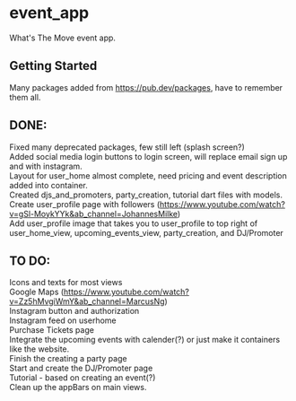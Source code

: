 # event_app

What's The Move event app.

## Getting Started

Many packages added from https://pub.dev/packages, have to remember them all. 

## DONE:

Fixed many deprecated packages, few still left (splash screen?)<br>
Added social media login buttons to login screen, will replace email sign up and with instagram.<br>
Layout for user_home almost complete, need pricing and event description added into container.<br>
Created djs_and_promoters, party_creation, tutorial dart files with models.<br>
Create user_profile page with followers (https://www.youtube.com/watch?v=gSl-MoykYYk&ab_channel=JohannesMilke)<br>
Add user_profile image that takes you to user_profile to top right of user_home_view, upcoming_events_view, party_creation, and DJ/Promoter<br>



## TO DO:

Icons and texts for most views<br>
Google Maps (https://www.youtube.com/watch?v=Zz5hMvgiWmY&ab_channel=MarcusNg)<br>
Instagram button and authorization<br>
Instagram feed on userhome<br>
Purchase Tickets page<br>
Integrate the upcoming events with calender(?) or just make it containers like the website.<br>
Finish the creating a party page<br>
Start and create the DJ/Promoter page<br>
Tutorial - based on creating an event(?)<br>
Clean up the appBars on main views.
